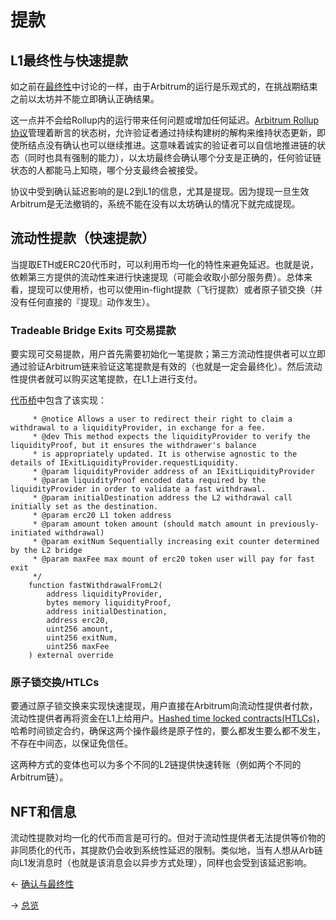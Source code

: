 # 提款


## L1最终性与快速提款
如之前在[最终性](确认与最终性.md)中讨论的一样，由于Arbitrum的运行是乐观式的，在挑战期结束之前以太坊并不能立即确认正确结果。

这一点并不会给Rollup内的运行带来任何问题或增加任何延迟。[Arbitrum Rollup协议](../../规范/ArbitrumRollup协议.md)管理着断言的状态树，允许验证者通过持续构建树的解构来维持状态更新，即使所结点没有确认也可以继续推进。这意味着诚实的验证者可以自信地推进链的状态（同时也具有强制的能力），以太坊最终会确认哪个分支是正确的，任何验证链状态的人都能马上知晓，哪个分支最终会被接受。

协议中受到确认延迟影响的是L2到L1的信息，尤其是提现。因为提现一旦生效Arbitrum是无法撤销的，系统不能在没有以太坊确认的情况下就完成提现。

## 流动性提款（快速提款）
当提取ETH或ERC20代币时，可以利用币均一化的特性来避免延迟。也就是说，依赖第三方提供的流动性来进行快速提现（可能会收取小部分服务费）。总体来看，提现可以使用桥，也可以使用in-flight提款（飞行提款）或者原子锁交换（并没有任何直接的『提现』动作发生）。

### Tradeable Bridge Exits 可交易提款
要实现可交易提款，用户首先需要初始化一笔提款；第三方流动性提供者可以立即通过验证Arbitrum链来验证这笔提款是有效的（也就是一定会最终化）。然后流动性提供者就可以购买这笔提款，在L1上进行支付。

[代币桥](代币桥.md)中包含了该实现：
```
     * @notice Allows a user to redirect their right to claim a withdrawal to a liquidityProvider, in exchange for a fee.
     * @dev This method expects the liquidityProvider to verify the liquidityProof, but it ensures the withdrawer's balance
     * is appropriately updated. It is otherwise agnostic to the details of IExitLiquidityProvider.requestLiquidity.
     * @param liquidityProvider address of an IExitLiquidityProvider
     * @param liquidityProof encoded data required by the liquidityProvider in order to validate a fast withdrawal.
     * @param initialDestination address the L2 withdrawal call initially set as the destination.
     * @param erc20 L1 token address
     * @param amount token amount (should match amount in previously-initiated withdrawal)
     * @param exitNum Sequentially increasing exit counter determined by the L2 bridge
     * @param maxFee max mount of erc20 token user will pay for fast exit
     */
    function fastWithdrawalFromL2(
        address liquidityProvider,
        bytes memory liquidityProof,
        address initialDestination,
        address erc20,
        uint256 amount,
        uint256 exitNum,
        uint256 maxFee
    ) external override

```

### 原子锁交换/HTLCs

要通过原子锁交换来实现快速提现，用户直接在Arbitrum向流动性提供者付款，流动性提供者再将资金在L1上给用户。[Hashed time locked contracts(HTLCs)](https://www.investopedia.com/terms/h/hashed-timelock-contract.asp)，哈希时间锁定合约，确保这两个操作最终是原子性的，要么都发生要么都不发生，不存在中间态，以保证免信任。

这两种方式的变体也可以为多个不同的L2链提供快速转账（例如两个不同的Arbitrum链）。

## NFT和信息
流动性提款对均一化的代币而言是可行的。但对于流动性提供者无法提供等价物的非同质化的代币，其提款仍会收到系统性延迟的限制。类似地，当有人想从Arb链向L1发消息时（也就是该消息会以异步方式处理），同样也会受到该延迟影响。


← [确认与最终性](./确认与最终性.md) 

→ [总览](../与以太坊相比的不同点/总览.md)







